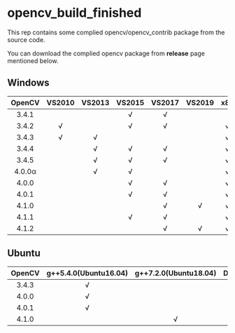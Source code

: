 # opencv_build_finished

This rep contains some complied opencv/opencv_contrib package from the source code.

You can download the complied opencv package from **release** page mentioned below.

## Windows
| OpenCV | VS2010 | VS2013 | VS2015 | VS2017 | VS2019 |  x86 |  x64  | mingw53_32   | contrib | 
|:------:|:------:|:------:|:------:|:------:|:------:|:----:|:-----:|:------------:|:-------:|
| 3.4.1  |        |        |   √    |   √    |        |      |  √    |              |         |
| 3.4.2  |     √  |        |   √    |   √    |        |   √  |  √    |              |  √      |
| 3.4.3  |     √  |   √    |        |        |        |   √  |  √    |      √       |  √      |
| 3.4.4  |        |   √    |   √    |   √    |        |   √  |  √    |              |  √      |
| 3.4.5  |        |   √    |   √    |   √    |        |   √  |  √    |              |  √      |
| 4.0.0α |        |   √    |   √    |        |        |   √  |  √    |              |  √      |
| 4.0.0  |        |        |   √    |   √    |        |   √  |  √    |      √       |  √      |
| 4.0.1  |        |        |   √    |   √    |        |   √  |  √    |              |  √      |
| 4.1.0  |        |        |        |   √    |    √   |   √  |  √    |              |  √      |
| 4.1.1  |        |        |   √    |   √    |        |   √  |  √    |              |  √      |
| 4.1.2  |        |        |        |   √    |    √   |   √  |  √    |              |  √      |

## Ubuntu
| OpenCV | g++5.4.0(Ubuntu16.04)  |g++7.2.0(Ubuntu18.04)| Debug/Release| contrib_module | 
|:------:|:----------------------:|:-------------------:|:------------:|:--------------:|
| 3.4.3  |      √                 |                     |        √     |         √      |
| 4.0.0  |      √                 |                     |        √     |         √      |
| 4.0.1  |      √                 |                     |        √     |         √      |
| 4.1.0  |                        |         √           |    Release   |         √      |
